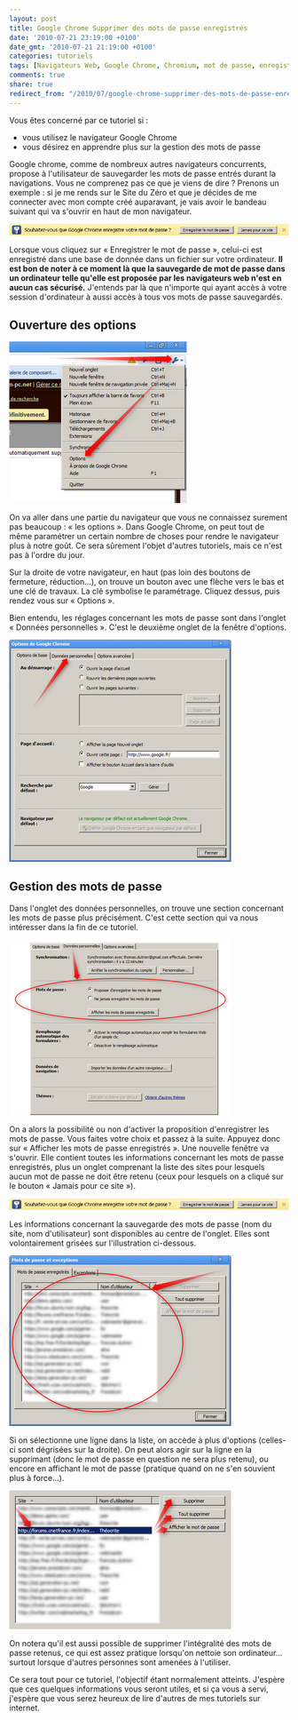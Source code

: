 ```yaml
---
layout: post
title: Google Chrome Supprimer des mots de passe enregistrés
date: '2010-07-21 23:19:00 +0100'
date_gmt: '2010-07-21 21:19:00 +0100'
categories: tutoriels
tags: [Navigateurs Web, Google Chrome, Chromium, mot de passe, enregistrer, Internet]
comments: true
share: true
redirect_from: "/2010/07/google-chrome-supprimer-des-mots-de-passe-enregistres/"
---
```

Vous êtes concerné par ce tutoriel si :

 * vous utilisez le navigateur Google Chrome
 * vous désirez en apprendre plus sur la gestion des mots de passe

Google chrome, comme de nombreux autres navigateurs concurrents, propose à l'utilisateur de sauvegarder les mots de passe entrés durant la navigations.
Vous ne comprenez pas ce que je viens de dire ? Prenons un exemple : si je me rends sur le Site du Zéro et que je décides de me connecter avec mon compte créé auparavant, je vais avoir le bandeau suivant qui va s'ouvrir en haut de mon navigateur.

[![Google Chrome Enregistrer mot de passe](/images/posts/2010-07-21-google-chrome-supprimer-des-mots-de-passe-enregistres/01.png)](/images/posts/2010-07-21-google-chrome-supprimer-des-mots-de-passe-enregistres/01.png)

Lorsque vous cliquez sur « Enregistrer le mot de passe », celui-ci est enregistré dans une base de donnée dans un fichier sur votre ordinateur. **Il est bon de noter à ce moment là que la sauvegarde de mot de passe dans un ordinateur telle qu'elle est proposée par les navigateurs web n'est en aucun cas sécurisé.** J'entends par là que n'importe qui ayant accès à votre session d'ordinateur à aussi accès à tous vos mots de passe sauvegardés.

## Ouverture des options ##
[![Google Chrome Ouvrir les options](/images/posts/2010-07-21-google-chrome-supprimer-des-mots-de-passe-enregistres/02.png)](/images/posts/2010-07-21-google-chrome-supprimer-des-mots-de-passe-enregistres/02.png)

On va aller dans une partie du navigateur que vous ne connaissez surement pas beaucoup : « les options ». Dans Google Chrome, on peut tout de même paramétrer un certain nombre de choses pour rendre le navigateur plus à notre goût. Ce sera sûrement l'objet d'autres tutoriels, mais ce n'est pas à l'ordre du jour.

Sur la droite de votre navigateur, en haut (pas loin des boutons de fermeture, réduction...), on trouve un bouton avec une flèche vers le bas et une clé de travaux. La clé symbolise le paramétrage. Cliquez dessus, puis rendez vous sur « Options ».

Bien entendu, les réglages concernant les mots de passe sont dans l'onglet « Données personnelles ». C'est le deuxième onglet de la fenêtre d'options.

[![Google Chrome Options](/images/posts/2010-07-21-google-chrome-supprimer-des-mots-de-passe-enregistres/03.png)](/images/posts/2010-07-21-google-chrome-supprimer-des-mots-de-passe-enregistres/03.png)

## Gestion des mots de passe ##
Dans l'onglet des données personnelles, on trouve une section concernant les mots de passe plus précisément. C'est cette section qui va nous intéresser dans la fin de ce tutoriel.

[![Google Chrome Options Données personnelles](/images/posts/2010-07-21-google-chrome-supprimer-des-mots-de-passe-enregistres/04.png)](/images/posts/2010-07-21-google-chrome-supprimer-des-mots-de-passe-enregistres/04.png)

On a alors la possibilité ou non d'activer la proposition d'enregistrer les mots de passe. Vous faites votre choix et passez à la suite. Appuyez donc sur « Afficher les mots de passe enregistrés ». Une nouvelle fenêtre va s'ouvrir. Elle contient toutes les informations concernant les mots de passe enregistrés, plus un onglet comprenant la liste des sites pour lesquels aucun mot de passe ne doit être retenu (ceux pour lesquels on a cliqué sur le bouton « Jamais pour ce site »).

[![Google Chrome Enregistrer mot de passe](/images/posts/2010-07-21-google-chrome-supprimer-des-mots-de-passe-enregistres/05.png)](/images/posts/2010-07-21-google-chrome-supprimer-des-mots-de-passe-enregistres/05.png)

Les informations concernant la sauvegarde des mots de passe (nom du site, nom d'utilisateur) sont disponibles au centre de l'onglet. Elles sont volontairement grisées sur l'illustration ci-dessous.

[![Google Chrome Mots de passe et exceptions](/images/posts/2010-07-21-google-chrome-supprimer-des-mots-de-passe-enregistres/06.png)](/images/posts/2010-07-21-google-chrome-supprimer-des-mots-de-passe-enregistres/06.png)

Si on sélectionne une ligne dans la liste, on accède à plus d'options (celles-ci sont dégrisées sur la droite). On peut alors agir sur la ligne en la supprimant (donc le mot de passe en question ne sera plus retenu), ou encore en affichant le mot de passe (pratique quand on ne s'en souvient plus à force...).

[![Google Chrome Mots de passe et exceptions bis](/images/posts/2010-07-21-google-chrome-supprimer-des-mots-de-passe-enregistres/07.png)](/images/posts/2010-07-21-google-chrome-supprimer-des-mots-de-passe-enregistres/07.png)

On notera qu'il est aussi possible de supprimer l'intégralité des mots de passe retenus, ce qui est assez pratique lorsqu'on nettoie son ordinateur... surtout lorsque d'autres personnes sont amenées à l'utiliser.

Ce sera tout pour ce tutoriel, l'objectif étant normalement atteints. J'espère que ces quelques informations vous seront utiles, et si ça vous a servi, j'espère que vous serez heureux de lire d'autres de mes tutoriels sur internet.